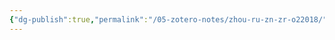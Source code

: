 ```yaml
---
{"dg-publish":true,"permalink":"/05-zotero-notes/zhou-ru-zn-zr-o22018/","title":"Ru–Zn/ZrO2 nanocomposite catalysts fabricated by galvanic replacement for benzene partial hydrogenation","tags":["ZoteroNotes"],"noteIcon":"","created":"2025-04-09T15:57","updated":"2025-07-01T20:56"}
---
```



